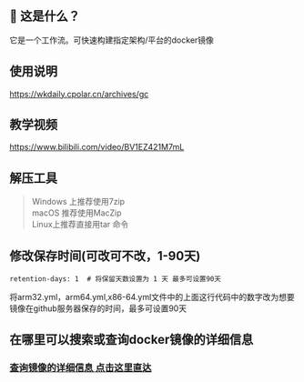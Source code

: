 ## 🤔 这是什么？
它是一个工作流。可快速构建指定架构/平台的docker镜像

## 使用说明
https://wkdaily.cpolar.cn/archives/gc

## 教学视频
https://www.bilibili.com/video/BV1EZ421M7mL

## 解压工具
> Windows 上推荐使用7zip<br>
> macOS 推荐使用MacZip<br>
> Linux上推荐直接用tar 命令

## 修改保存时间(可改可不改，1-90天)
```
retention-days: 1  # 将保留天数设置为 1 天 最多可设置90天
```
将arm32.yml，arm64.yml,x86-64.yml文件中的上面这行代码中的数字改为想要镜像在github服务器保存的时间，最多可设置90天

## 在哪里可以搜索或查询docker镜像的详细信息
### [查询镜像的详细信息 点击这里直达](https://docker.fxxk.dedyn.io/)
